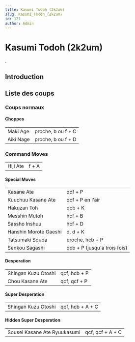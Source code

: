 ```yaml
---
title: Kasumi Todoh (2k2um)
slug: Kasumi_Todoh_(2k2um)
id: 121
author: Admin
---
```


# Kasumi Todoh (2k2um)

.

## Introduction

## Liste des coups

### Coups normaux

#### Choppes

|           |                    |
|-----------|--------------------|
| Maki Age  | proche, b ou f + C |
| Aiki Nage | proche, b ou f + D |

### Command Moves

|          |       |
|----------|-------|
| Hiji Ate | f + A |

#### Special Moves

|                       |                              |
|-----------------------|------------------------------|
| Kasane Ate            | qcf + P                      |
| Kuuchuu Kasane Ate    | qcf + P en l'air             |
| Hakuzan Toh           | qcb + K                      |
| Messhin Mutoh         | hcf + B                      |
| Sassho Inshuu         | hcf + D                      |
| Hanshin Morote Gaeshi | d, d + K                     |
| Tatsumaki Souda       | proche, hcb + P              |
| Senkou Sagashi        | qcb + P (jusqu'à trois fois) |

#### Desperation

|                     |              |
|---------------------|--------------|
| Shingan Kuzu Otoshi | qcf, hcb + P |
| Chou Kasane Ate     | qcf, qcf + P |

#### Super Desperation

|                     |                  |
|---------------------|------------------|
| Shingan Kuzu Otoshi | qcf, hcb + A + C |

#### Hidden Super Desperation

|                              |                  |
|------------------------------|------------------|
| Sousei Kasane Ate Ryuukasumi | qcf, qcf + A + C |
